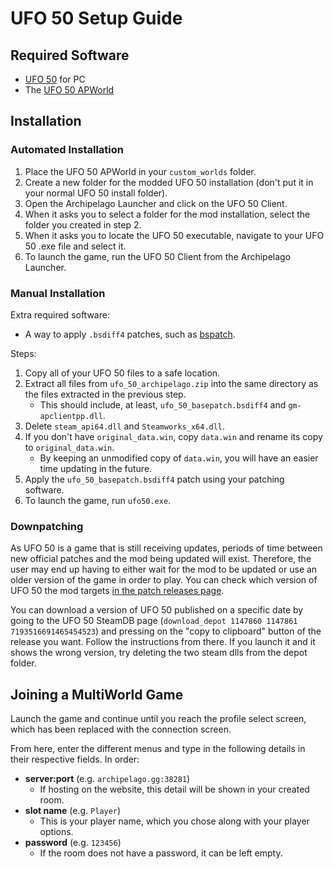 # UFO 50 Setup Guide

## Required Software
- [UFO 50](https://store.steampowered.com/app/1147860/UFO_50/) for PC
- The [UFO 50 APWorld](https://github.com/UFO-50-Archipelago/Archipelago/releases)

## Installation

### Automated Installation
1. Place the UFO 50 APWorld in your `custom_worlds` folder.
2. Create a new folder for the modded UFO 50 installation (don't put it in your normal UFO 50 install folder).
3. Open the Archipelago Launcher and click on the UFO 50 Client.
4. When it asks you to select a folder for the mod installation, select the folder you created in step 2.
5. When it asks you to locate the UFO 50 executable, navigate to your UFO 50 .exe file and select it.
6. To launch the game, run the UFO 50 Client from the Archipelago Launcher.

### Manual Installation

Extra required software:
- A way to apply `.bsdiff4` patches, such as [bspatch](https://www.romhacking.net/utilities/929/).

Steps:
1. Copy all of your UFO 50 files to a safe location.
2. Extract all files from `ufo_50_archipelago.zip` into the same directory as the files extracted in the previous step.
   * This should include, at least, `ufo_50_basepatch.bsdiff4` and `gm-apclientpp.dll`.
3. Delete `steam_api64.dll` and `Steamworks_x64.dll`.
4. If you don't have `original_data.win`, copy `data.win` and rename its copy to `original_data.win`.
   * By keeping an unmodified copy of `data.win`, you will have an easier time updating in the future.
5. Apply the `ufo_50_basepatch.bsdiff4` patch using your patching software.
6. To launch the game, run `ufo50.exe`.

### Downpatching

As UFO 50 is a game that is still receiving updates, periods of time between new official patches and the mod being updated will exist.
Therefore, the user may end up having to either wait for the mod to be updated or use an older version of the game in order to play.  You can check which version of UFO 50 the mod targets [in the patch releases page](https://github.com/UFO-50-Archipelago/Patch/releases).

You can download a version of UFO 50 published on a specific date by going to the UFO 50 SteamDB page (`download_depot 1147860 1147861 7193516691465454523`) and pressing on the "copy to clipboard" button of the release you want. Follow the instructions from there. If you launch it and it shows the wrong version, try deleting the two steam dlls from the depot folder.

## Joining a MultiWorld Game

Launch the game and continue until you reach the profile select screen, which has been replaced with the connection screen.

From here, enter the different menus and type in the following details in their respective fields. In order:
- **server:port** (e.g. `archipelago.gg:38281`)
   * If hosting on the website, this detail will be shown in your created room.
- **slot name** (e.g. `Player`)
   * This is your player name, which you chose along with your player options.
- **password** (e.g. `123456`)
  * If the room does not have a password, it can be left empty.
